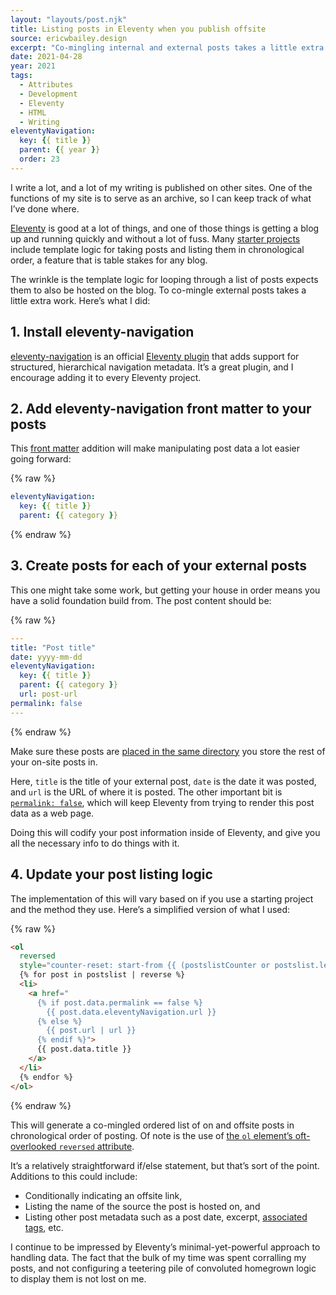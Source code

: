 ```yaml
---
layout: "layouts/post.njk"
title: Listing posts in Eleventy when you publish offsite
source: ericwbailey.design
excerpt: "Co-mingling internal and external posts takes a little extra work. Here’s what I did"
date: 2021-04-28
year: 2021
tags:
  - Attributes
  - Development
  - Eleventy
  - HTML
  - Writing
eleventyNavigation:
  key: {{ title }}
  parent: {{ year }}
  order: 23
---
```


I write a lot, and a lot of my writing is published on other sites. One of the functions of my site is to serve as an archive, so I can keep track of what I’ve done where.

[Eleventy](https://www.11ty.dev/) is good at a lot of things, and one of those things is getting a blog up and running quickly and without a lot of fuss. Many [starter projects](https://www.11ty.dev/docs/starter/) include template logic for taking posts and listing them in chronological order, a feature that is table stakes for any blog.

The wrinkle is the template logic for looping through a list of posts expects them to also be hosted on the blog. To co-mingle external posts takes a little extra work. Here’s what I did:

## 1. Install eleventy-navigation

[eleventy-navigation](https://www.11ty.dev/docs/plugins/navigation/) is an official [Eleventy plugin](https://www.11ty.dev/docs/plugins/) that adds support for structured, hierarchical navigation metadata. It’s a great plugin, and I encourage adding it to every Eleventy project.

## 2. Add eleventy-navigation front matter to your posts

This [front matter](https://www.11ty.dev/docs/data-frontmatter/) addition will make manipulating post data a lot easier going forward:

{% raw %}
```yml
eleventyNavigation:
  key: {{ title }}
  parent: {{ category }}
```
{% endraw %}

## 3. Create posts for each of your external posts

This one might take some work, but getting your house in order means you have a solid foundation build from. The post content should be:

{% raw %}
```yml
---
title: "Post title"
date: yyyy-mm-dd
eleventyNavigation:
  key: {{ title }}
  parent: {{ category }}
  url: post-url
permalink: false
---
```
{% endraw %}

Make sure these posts are [placed in the same directory](https://ericwbailey.design/writing/using-a-folder-other-than-posts-with-eleventy/) you store the rest of your on-site posts in.

Here, `title` is the title of your external post, `date` is the date it was posted, and `url` is the URL of where it is posted. The other important bit is [`permalink: false`](https://www.11ty.dev/docs/permalinks/#permalink-false), which will keep Eleventy from trying to render this post data as a web page.

Doing this will codify your post information inside of Eleventy, and give you all the necessary info to do things with it.

## 4. Update your post listing logic

The implementation of this will vary based on if you use a starting project and the method they use. Here’s a simplified version of what I used:

{% raw %}
```html
<ol
  reversed
  style="counter-reset: start-from {{ (postslistCounter or postslist.length) + 1 }}">
  {% for post in postslist | reverse %}
  <li>
    <a href="
      {% if post.data.permalink == false %}
        {{ post.data.eleventyNavigation.url }}
      {% else %}
        {{ post.url | url }}
      {% endif %}">
      {{ post.data.title }}
    </a>
  </li>
  {% endfor %}
</ol>
```
{% endraw %}

This will generate a co-mingled ordered list of on and offsite posts in chronological order of posting. Of note is the use of [the `ol` element’s oft-overlooked `reversed` attribute](https://developer.mozilla.org/en-US/docs/Web/HTML/Element/ol#attr-reversed).

It’s a relatively straightforward if/else statement, but that’s sort of the point. Additions to this could include:

- Conditionally indicating an offsite link,
- Listing the name of the source the post is hosted on, and
- Listing other post metadata such as a post date, excerpt, [associated tags](https://www.11ty.dev/docs/collections/), etc.

I continue to be impressed by Eleventy’s minimal-yet-powerful approach to handling data. The fact that the bulk of my time was spent corralling my posts, and not configuring a teetering pile of convoluted homegrown logic to display them is not lost on me.
